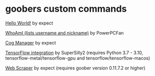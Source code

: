 # goobers custom commands
[Hello World!](https://github.com/WhatDidYouExpect/goobercustomcommands/blob/main/customcommands/hello.py)
by expect

[WhoAmI (lists username and nickname)](https://github.com/WhatDidYouExpect/goober/blob/main/customcommands/whoami.py)
by PowerPCFan

[Cog Manager](https://github.com/WhatDidYouExpect/goober/blob/main/customcommands/cogmanager.py)
by expect

[TensorFlow integration](https://github.com/WhatDidYouExpect/goober/blob/main/customcommands/tf.py)
by SuperSilly2 (requires Python 3.7 - 3.10, tensorflow-metal/tensorflow-gpu and tensorflow/tensorflow-macos)

[Web Scraper](https://raw.githubusercontent.com/WhatDidYouExpect/goober/refs/heads/main/customcommands/webscraper.py)
by expect (requires goober version 0.11.7.2 or higher)
